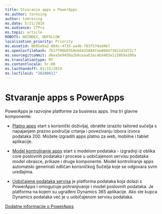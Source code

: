 ```yaml
---
title: Stvaranje apps u PowerApps
ms.author: toresing
author: tomresing
ms.date: 5/21/2018
ms.audience: ITPro
ms.topic: article
ROBOTS: NOINDEX, NOFOLLOW
localization_priority: Priority
ms.assetid: 0095e6a2-884c-4733-aa4b-783f574ad4b7
ms.openlocfilehash: 7637f90b0358eb6435884faa860473622d3d72c7
ms.sourcegitcommit: d6ea5e9458a2b8ceaab3ac4bd483e1130b9a398a
ms.translationtype: MT
ms.contentlocale: hr-HR
ms.lasthandoff: 01/15/2019
ms.locfileid: "28280611"
---
```

# <a name="create-apps-with-powerapps"></a>Stvaranje apps s PowerApps

PowerApps je razvojne platforme za business apps. Ima tri glavne komponente: 
  
- [Platno apps](https://go.microsoft.com/fwlink/?linkid=874495) start s korisnički doživljaj, obratite izrazito tailored sučelja s napajanjem prazno područje crtanja i povezivanju izbora izvora podataka 200. Možete izgraditi apps platno za web, mobilne i tablet aplikacije. 
    
- [Model kontroliranje apps](https://go.microsoft.com/fwlink/?linkid=874496) start s modelom podataka - izgradnji iz oblika core poslovnih podataka i procese u uobičajenom servisu podataka model obrasce, prikaze i druge komponente. Model kontroliranje apps automatski generirati odličan korisničkog Sučelja koje se odgovara svim uređajima. 
    
- [Uobičajene podataka servisa](https://go.microsoft.com/fwlink/?linkid=874497) je platforma podataka koja dolazi s PowerApps i omogućuje pohranjivanje i model poslovnih podataka. Je platforma na kojem su ugrađeni Dynamics 365 aplikacije. Ako ste kupca Dynamics podataka već je u uobičajenom servisu podataka. 
    
[Dodatne informacije o PowerApps](https://go.microsoft.com/fwlink/?linkid=874498)
  

